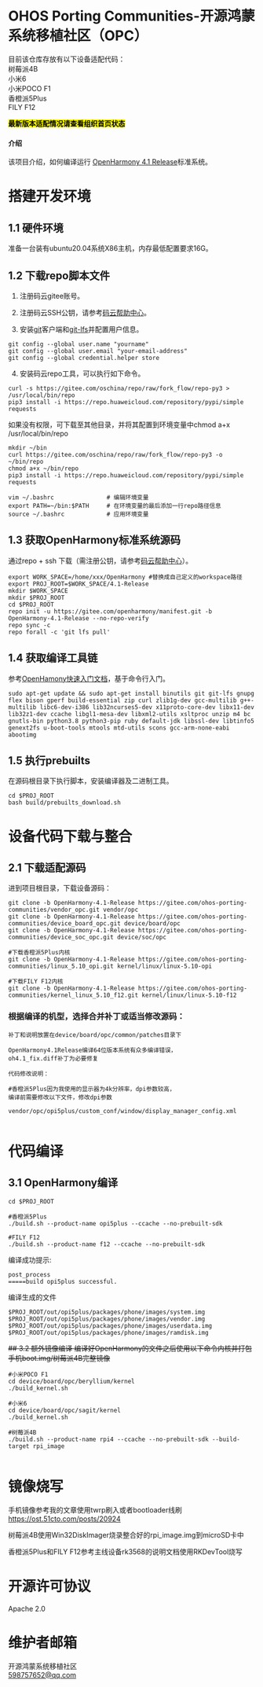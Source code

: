 # OHOS Porting Communities-开源鸿蒙系统移植社区（OPC）

目前该仓库存放有以下设备适配代码：  
树莓派4B  
小米6  
小米POCO F1  
香橙派5Plus  
FILY F12  

<mark>**最新版本适配情况请查看组织首页状态**<mark>

#### 介绍
该项目介绍，如何编译运行 [OpenHarmony 4.1 Release](https://gitee.com/openharmony/docs/blob/master/zh-cn/release-notes/OpenHarmony-v4.1-release.md)标准系统。  

# 搭建开发环境
## 1.1 硬件环境
准备一台装有ubuntu20.04系统X86主机，内存最低配置要求16G。 
## 1.2 下载repo脚本文件
1. 注册码云gitee账号。

2. 注册码云SSH公钥，请参考[码云帮助中心](https://gitee.com/help/articles/4191)。

3. 安装[git](https://git-scm.com/book/zh/v2/%E8%B5%B7%E6%AD%A5-%E5%AE%89%E8%A3%85-Git)客户端和[git-lfs](https://gitee.com/vcs-all-in-one/git-lfs?_from=gitee_search#downloading)并配置用户信息。
```
git config --global user.name "yourname"
git config --global user.email "your-email-address"
git config --global credential.helper store
```
4. 安装码云repo工具，可以执行如下命令。
```
curl -s https://gitee.com/oschina/repo/raw/fork_flow/repo-py3 > /usr/local/bin/repo  
pip3 install -i https://repo.huaweicloud.com/repository/pypi/simple requests
```
如果没有权限，可下载至其他目录，并将其配置到环境变量中chmod a+x /usr/local/bin/repo
```
mkdir ~/bin
curl https://gitee.com/oschina/repo/raw/fork_flow/repo-py3 -o ~/bin/repo 
chmod a+x ~/bin/repo
pip3 install -i https://repo.huaweicloud.com/repository/pypi/simple requests
```
```
vim ~/.bashrc               # 编辑环境变量
export PATH=~/bin:$PATH     # 在环境变量的最后添加一行repo路径信息
source ~/.bashrc            # 应用环境变量
```

## 1.3 获取OpenHarmony标准系统源码
通过repo + ssh 下载（需注册公钥，请参考[码云帮助中心](https://gitee.com/help/articles/4191)）。

```
export WORK_SPACE=/home/xxx/OpenHarmony #替换成自己定义的workspace路径
export PROJ_ROOT=$WORK_SPACE/4.1-Release
mkdir $WORK_SPACE
mkdir $PROJ_ROOT
cd $PROJ_ROOT
repo init -u https://gitee.com/openharmony/manifest.git -b OpenHarmony-4.1-Release --no-repo-verify
repo sync -c
repo forall -c 'git lfs pull'
```
## 1.4 获取编译工具链
参考[OpenHamony快速入门文档](https://gitee.com/openharmony/docs/tree/master/zh-cn/device-dev/quick-start)，基于命令行入门。
```
sudo apt-get update && sudo apt-get install binutils git git-lfs gnupg flex bison gperf build-essential zip curl zlib1g-dev gcc-multilib g++-multilib libc6-dev-i386 lib32ncurses5-dev x11proto-core-dev libx11-dev lib32z1-dev ccache libgl1-mesa-dev libxml2-utils xsltproc unzip m4 bc gnutls-bin python3.8 python3-pip ruby default-jdk libssl-dev libtinfo5 genext2fs u-boot-tools mtools mtd-utils scons gcc-arm-none-eabi abootimg
```
## 1.5 执行prebuilts
在源码根目录下执行脚本，安装编译器及二进制工具。
```
cd $PROJ_ROOT
bash build/prebuilts_download.sh
```

# 设备代码下载与整合
## 2.1 下载适配源码
进到项目根目录，下载设备源码：
```
git clone -b OpenHarmony-4.1-Release https://gitee.com/ohos-porting-communities/vendor_opc.git vendor/opc
git clone -b OpenHarmony-4.1-Release https://gitee.com/ohos-porting-communities/device_board_opc.git device/board/opc
git clone -b OpenHarmony-4.1-Release https://gitee.com/ohos-porting-communities/device_soc_opc.git device/soc/opc

#下载香橙派5Plus内核
git clone -b OpenHarmony-4.1-Release https://gitee.com/ohos-porting-communities/linux_5.10_opi.git kernel/linux/linux-5.10-opi

#下载FILY F12内核
git clone -b OpenHarmony-4.1-Release https://gitee.com/ohos-porting-communities/kernel_linux_5.10_f12.git kernel/linux/linux-5.10-f12

```
### 根据编译的机型，选择合并补丁或适当修改源码：
```
补丁和说明放置在device/board/opc/common/patches目录下

OpenHarmony4.1Release编译64位版本系统有众多编译错误，
oh4.1_fix.diff补丁为必要修复

代码修改说明：

#香橙派5Plus因为我使用的显示器为4k分辨率，dpi参数较高，
编译前需要修改以下文件，修改dpi参数

vendor/opc/opi5plus/custom_conf/window/display_manager_config.xml


```

# 代码编译
## 3.1 OpenHarmony编译  
```
cd $PROJ_ROOT  

#香橙派5Plus
./build.sh --product-name opi5plus --ccache --no-prebuilt-sdk

#FILY F12
./build.sh --product-name f12 --ccache --no-prebuilt-sdk

```
 编译成功提示:
```
post_process
=====build opi5plus successful.
```

编译生成的文件
```
$PROJ_ROOT/out/opi5plus/packages/phone/images/system.img 
$PROJ_ROOT/out/opi5plus/packages/phone/images/vendor.img
$PROJ_ROOT/out/opi5plus/packages/phone/images/userdata.img
$PROJ_ROOT/out/opi5plus/packages/phone/images/ramdisk.img
```


~~## 3.2 额外镜像编译
编译好OpenHarmony的文件之后使用以下命令内核并打包手机boot.img/树莓派4B完整镜像~~
```
#小米POCO F1
cd device/board/opc/beryllium/kernel
./build_kernel.sh

#小米6
cd device/board/opc/sagit/kernel
./build_kernel.sh

#树莓派4B
./build.sh --product-name rpi4 --ccache --no-prebuilt-sdk --build-target rpi_image


```

# 镜像烧写
手机镜像参考我的文章使用twrp刷入或者bootloader线刷  
https://ost.51cto.com/posts/20924

树莓派4B使用Win32DiskImager烧录整合好的rpi_image.img到microSD卡中  

香橙派5Plus和FILY F12参考主线设备rk3568的说明文档使用RKDevTool烧写  


# 开源许可协议  
Apache 2.0  

# 维护者邮箱 
开源鸿蒙系统移植社区  
598757652@qq.com  
